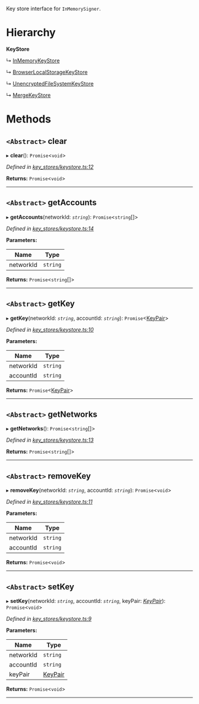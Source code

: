 

Key store interface for `InMemorySigner`.

# Hierarchy

**KeyStore**

↳  [InMemoryKeyStore](_key_stores_in_memory_key_store_.inmemorykeystore.md)

↳  [BrowserLocalStorageKeyStore](_key_stores_browser_local_storage_key_store_.browserlocalstoragekeystore.md)

↳  [UnencryptedFileSystemKeyStore](_key_stores_unencrypted_file_system_keystore_.unencryptedfilesystemkeystore.md)

↳  [MergeKeyStore](_key_stores_merge_key_store_.mergekeystore.md)

# Methods

<a id="clear"></a>

## `<Abstract>` clear

▸ **clear**(): `Promise`<`void`>

*Defined in [key_stores/keystore.ts:12](https://github.com/nearprotocol/nearlib/blob/5251dca/src.ts/key_stores/keystore.ts#L12)*

**Returns:** `Promise`<`void`>

___
<a id="getaccounts"></a>

## `<Abstract>` getAccounts

▸ **getAccounts**(networkId: *`string`*): `Promise`<`string`[]>

*Defined in [key_stores/keystore.ts:14](https://github.com/nearprotocol/nearlib/blob/5251dca/src.ts/key_stores/keystore.ts#L14)*

**Parameters:**

| Name | Type |
| ------ | ------ |
| networkId | `string` |

**Returns:** `Promise`<`string`[]>

___
<a id="getkey"></a>

## `<Abstract>` getKey

▸ **getKey**(networkId: *`string`*, accountId: *`string`*): `Promise`<[KeyPair](_utils_key_pair_.keypair.md)>

*Defined in [key_stores/keystore.ts:10](https://github.com/nearprotocol/nearlib/blob/5251dca/src.ts/key_stores/keystore.ts#L10)*

**Parameters:**

| Name | Type |
| ------ | ------ |
| networkId | `string` |
| accountId | `string` |

**Returns:** `Promise`<[KeyPair](_utils_key_pair_.keypair.md)>

___
<a id="getnetworks"></a>

## `<Abstract>` getNetworks

▸ **getNetworks**(): `Promise`<`string`[]>

*Defined in [key_stores/keystore.ts:13](https://github.com/nearprotocol/nearlib/blob/5251dca/src.ts/key_stores/keystore.ts#L13)*

**Returns:** `Promise`<`string`[]>

___
<a id="removekey"></a>

## `<Abstract>` removeKey

▸ **removeKey**(networkId: *`string`*, accountId: *`string`*): `Promise`<`void`>

*Defined in [key_stores/keystore.ts:11](https://github.com/nearprotocol/nearlib/blob/5251dca/src.ts/key_stores/keystore.ts#L11)*

**Parameters:**

| Name | Type |
| ------ | ------ |
| networkId | `string` |
| accountId | `string` |

**Returns:** `Promise`<`void`>

___
<a id="setkey"></a>

## `<Abstract>` setKey

▸ **setKey**(networkId: *`string`*, accountId: *`string`*, keyPair: *[KeyPair](_utils_key_pair_.keypair.md)*): `Promise`<`void`>

*Defined in [key_stores/keystore.ts:9](https://github.com/nearprotocol/nearlib/blob/5251dca/src.ts/key_stores/keystore.ts#L9)*

**Parameters:**

| Name | Type |
| ------ | ------ |
| networkId | `string` |
| accountId | `string` |
| keyPair | [KeyPair](_utils_key_pair_.keypair.md) |

**Returns:** `Promise`<`void`>

___

